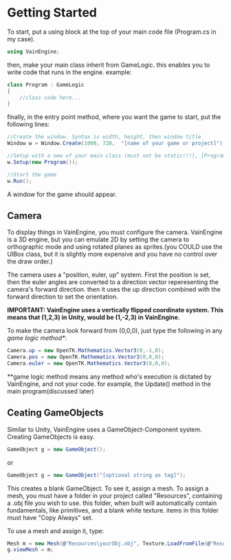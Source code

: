 ﻿# Getting Started

To start, put a using block at the top of your main code file (Program.cs in my case).
```C#
using VainEngine;
```
then, make your main class inherit from GameLogic. this enables you to write code that runs in the engine.
example:
```C#
class Program : GameLogic
{
    //class code here...
}
```
finally, in the entry point method, where you want the game to start, put the following lines:
```C#
//Create the window. Syntax is width, height, then window title
Window w = Window.Create(1000, 720,  "[name of your game or project]");

//Setup with a new of your main class (must not be static!!!), [Program] in my case
w.Setup(new Program());

//Start the game
w.Run();
```
A window for the game should appear.

## Camera
To display things in VainEngine, you must configure the camera. VainEngine is a 3D engine, but you can emulate 2D by setting the camera to orthographic mode and using rotated planes as sprites.(you COULD use the UIBox class, but it is slightly more expensive and you have no control over the draw order.)

The camera uses a "position, euler, up" system. First the position is set, then the euler angles are converted to a direction vector reperesenting the camera's forward direction. then it uses the up direction combined with the forward direction to set the orientation.

__IMPORTANT: VainEngine uses a vertically flipped coordinate system. This means that (1,2,3) in Unity, would be (1,-2,3) in VainEngine.__

To make the camera look forward from (0,0,0), just type the following in any *game logic method\**:
```C#
Camera.up = new OpenTK.Mathematics.Vector3(0,-1,0);
Camera.pos = new OpenTK.Mathematics.Vector3(0,0,0);
Camera.euler = new OpenTK.Mathematics.Vector3(0,0,0);
```
*\*game logic method means any method who's execution is dictated by VainEngine, and not your code. for example, the Update() method in the main program(discussed later)

## Ceating GameObjects
Similar to Unity, VainEngine uses a GameObject-Component system.
Creating GameObjects is easy.
```C#
GameObject g = new GameObject();
```
or
```C#
GameObject g = new GameObject("[optional string as tag]");
```
This creates a blank GameObject. To see it, assign a mesh. To assign a mesh, you must have a folder in your project called "Resources", containing a .obj file you wish to use. this folder, when built will automatically contain fundamentals, like primitives, and a blank white texture. items in this folder must have "Copy Always" set.

To use a mesh and assign it, type:
```C#
Mesh m = new Mesh(@"Resources\yourObj.obj", Texture.LoadFromFile(@"Resources\yourTexture.whatever"))
g.viewMesh = m;
```
